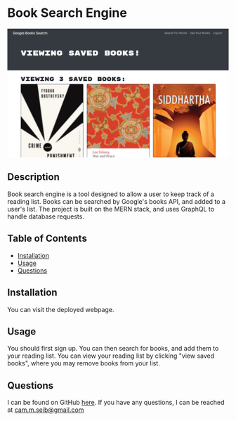# Book Search Engine

![An image of a reading list with the covers of several popular novels. Perhaps you could use this reading list?](./images/book_search.png)

## Description

Book search engine is a tool designed to allow a user to keep track of a reading list. Books can be searched by Google's books API, and added to a user's list. The project is built on the MERN stack, and uses GraphQL to handle database requests.

## Table of Contents

- [Installation](#installation)
- [Usage](#usage)
- [Questions](#questions)

## Installation

You can visit the deployed webpage.

## Usage

You should first sign up. You can then search for books, and add them to your reading list. You can view your reading list by clicking "view saved books", where you may remove books from your list.

## Questions

I can be found on GitHub [here](https://github.com/CameronMSeibel).
If you have any questions, I can be reached at cam.m.seib@gmail.com
